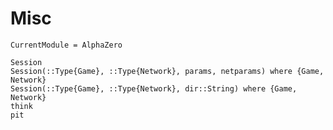 # Misc

```@meta
CurrentModule = AlphaZero
```

```@docs
Session
Session(::Type{Game}, ::Type{Network}, params, netparams) where {Game, Network}
Session(::Type{Game}, ::Type{Network}, dir::String) where {Game, Network}
think
pit
```
